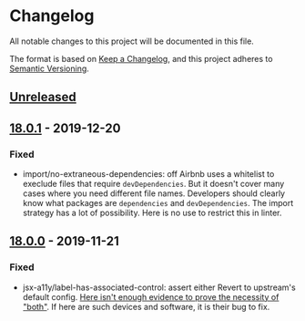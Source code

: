 # Changelog

All notable changes to this project will be documented in this file.

The format is based on [Keep a Changelog](https://keepachangelog.com/en/1.0.0/),
and this project adheres to [Semantic Versioning](https://semver.org/spec/v2.0.0.html).

## [Unreleased]

## [18.0.1] - 2019-12-20

### Fixed

- import/no-extraneous-dependencies: off
  Airbnb uses a whitelist to execlude files that require `devDependencies`. But
  it doesn't cover many cases where you need different file names. Developers
  should clearly know what packages are `dependencies` and `devDependencies`.
  The import strategy has a lot of possibility. Here is no use to restrict this
  in linter.

## [18.0.0] - 2019-11-21

### Fixed

- jsx-a11y/label-has-associated-control: assert either
  Revert to upstream's default config. [Here isn't enough evidence to prove the necessity of "both"](https://github.com/airbnb/javascript/pull/2136). If here are such devices and software, it is their bug to fix.

[unreleased]: https://github.com/advclb/eslint-config/compare/v18.0.1...HEAD
[18.0.1]: https://github.com/advclb/eslint-config/compare/v18.0.0...v18.0.1
[18.0.0]: https://github.com/advclb/eslint-config/releases/tag/v18.0.0
